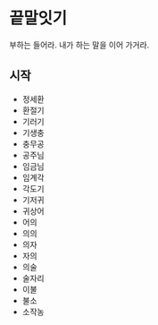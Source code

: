 # 끝말잇기
부하는 들어라. 내가 하는 말을 이어 가거라.

## 시작
- 정세환
- 환절기
- 기러기
- 기생충
- 충무공
- 공주님
- 임금님
- 임계각
- 각도기
- 기저귀
- 귀상어
- 어의
- 의의
- 의자
- 자의
- 의술
- 술자리
- 이불
- 불소
- 소작농